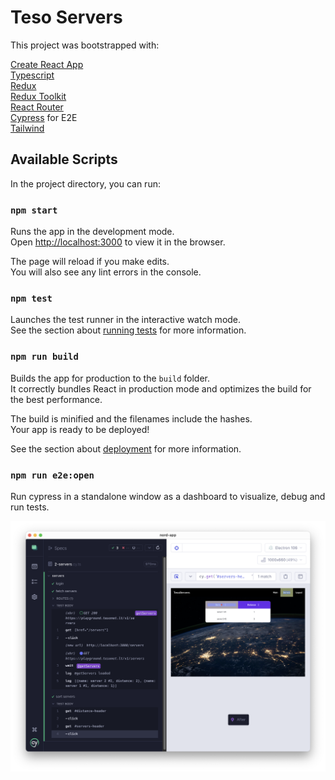 # Teso Servers

This project was bootstrapped with: 

[Create React App](https://github.com/reduxjs/cra-template-redux-typescript)  
[Typescript](https://www.typescriptlang.org/)  
[Redux](https://redux.js.org/)  
[Redux Toolkit](https://redux-toolkit.js.org/)  
[React Router](https://reactrouter.com/en/main)  
[Cypress](https://docs.cypress.io/) for E2E  
[Tailwind](https://tailwindcss.com/) 

## Available Scripts

In the project directory, you can run:

### `npm start`

Runs the app in the development mode.\
Open [http://localhost:3000](http://localhost:3000) to view it in the browser.

The page will reload if you make edits.\
You will also see any lint errors in the console.

### `npm test`

Launches the test runner in the interactive watch mode.\
See the section about [running tests](https://facebook.github.io/create-react-app/docs/running-tests) for more information.

### `npm run build`

Builds the app for production to the `build` folder.\
It correctly bundles React in production mode and optimizes the build for the best performance.

The build is minified and the filenames include the hashes.\
Your app is ready to be deployed!

See the section about [deployment](https://facebook.github.io/create-react-app/docs/deployment) for more information.


### `npm run e2e:open`

Run cypress in a standalone window as a dashboard to visualize, debug and run tests.

![Screenshot](https://raw.githubusercontent.com/dbeff/nord-app/main/res/cypress-screenshot.png)

